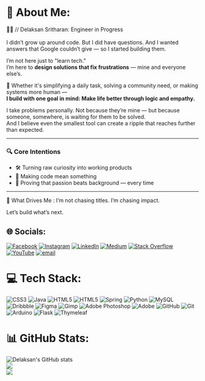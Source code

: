 # 💫 About Me:
👨‍🚀 // Delaksan Sritharan: Engineer in Progress<br><br>
I didn’t grow up around code. 
But I did have questions. And I wanted answers that Google couldn’t give — so I started building them.

I’m not here just to "learn tech."  
I’m here to **design solutions that fix frustrations** — mine and everyone else’s.

🧭 Whether it's simplifying a daily task, solving a community need, or making systems more human —  
**I build with one goal in mind: Make life better through logic and empathy.**

I take problems personally. Not because they’re mine — but because someone, somewhere, is waiting for them to be solved.  
And I believe even the smallest tool can create a ripple that reaches further than expected.

---

### 🔍 Core Intentions  
- 🛠️ Turning raw curiosity into working products  
- 🎯 Making code mean something  
- 🧠 Proving that passion beats background — every time  

---

🌱 What Drives Me : I’m not chasing titles. I’m chasing impact.

Let’s build what’s next.


## 🌐 Socials:
[![Facebook](https://img.shields.io/badge/Facebook-%231877F2.svg?logo=Facebook&logoColor=white)](https://facebook.com/delaksan) [![Instagram](https://img.shields.io/badge/Instagram-%23E4405F.svg?logo=Instagram&logoColor=white)](https://instagram.com/delaksan_sritharan) [![LinkedIn](https://img.shields.io/badge/LinkedIn-%230077B5.svg?logo=linkedin&logoColor=white)](https://linkedin.com/in/delaksan-sritharan) [![Medium](https://img.shields.io/badge/Medium-12100E?logo=medium&logoColor=white)](https://medium.com/@@delaksan) [![Stack Overflow](https://img.shields.io/badge/-Stackoverflow-FE7A16?logo=stack-overflow&logoColor=white)](https://stackoverflow.com/users/delaksan-sritharan) [![YouTube](https://img.shields.io/badge/YouTube-%23FF0000.svg?logo=YouTube&logoColor=white)](https://youtube.com/@@delaksansritharan) [![email](https://img.shields.io/badge/Email-D14836?logo=gmail&logoColor=white)](mailto:delaksan@gmail.com) 

# 💻 Tech Stack:
![CSS3](https://img.shields.io/badge/css3-%231572B6.svg?style=flat&logo=css3&logoColor=white) ![Java](https://img.shields.io/badge/java-%23ED8B00.svg?style=flat&logo=openjdk&logoColor=white) ![HTML5](https://img.shields.io/badge/html5-%23E34F26.svg?style=flat&logo=html5&logoColor=white) ![HTML5](https://img.shields.io/badge/html5-%23E34F26.svg?style=flat&logo=html5&logoColor=white) ![Spring](https://img.shields.io/badge/spring-%236DB33F.svg?style=flat&logo=spring&logoColor=white) ![Python](https://img.shields.io/badge/python-3670A0?style=flat&logo=python&logoColor=ffdd54) ![MySQL](https://img.shields.io/badge/mysql-4479A1.svg?style=flat&logo=mysql&logoColor=white) ![Dribbble](https://img.shields.io/badge/Dribbble-EA4C89?style=flat&logo=dribbble&logoColor=white) ![Figma](https://img.shields.io/badge/figma-%23F24E1E.svg?style=flat&logo=figma&logoColor=white) ![Gimp](https://img.shields.io/badge/Gimp-657D8B?style=flat&logo=gimp&logoColor=FFFFFF) ![Adobe Photoshop](https://img.shields.io/badge/adobe%20photoshop-%2331A8FF.svg?style=flat&logo=adobe%20photoshop&logoColor=white) ![Adobe](https://img.shields.io/badge/adobe-%23FF0000.svg?style=flat&logo=adobe&logoColor=white) ![GitHub](https://img.shields.io/badge/github-%23121011.svg?style=flat&logo=github&logoColor=white) ![Git](https://img.shields.io/badge/git-%23F05033.svg?style=flat&logo=git&logoColor=white) ![Arduino](https://img.shields.io/badge/-Arduino-00979D?style=flat&logo=Arduino&logoColor=white) ![Flask](https://img.shields.io/badge/flask-%23000.svg?style=flat&logo=flask&logoColor=white) ![Thymeleaf](https://img.shields.io/badge/Thymeleaf-%23005C0F.svg?style=flat&logo=Thymeleaf&logoColor=white)
# 📊 GitHub Stats:
![Delaksan's GitHub stats](https://github-readme-stats.vercel.app/api?username=Delaksan-Sritharan&show_icons=true&theme=dark&hide_border=true&include_all_commits=true&count_private=true)
<br/>
![](https://nirzak-streak-stats.vercel.app/?user=Delaksan-Sritharan&theme=dark&hide_border=true)<br/>
![](https://github-readme-stats.vercel.app/api/top-langs/?username=Delaksan-Sritharan&theme=dark&hide_border=true&include_all_commits=true&count_private=true&layout=compact)

<!-- Proudly created with GPRM ( https://gprm.itsvg.in ) -->
